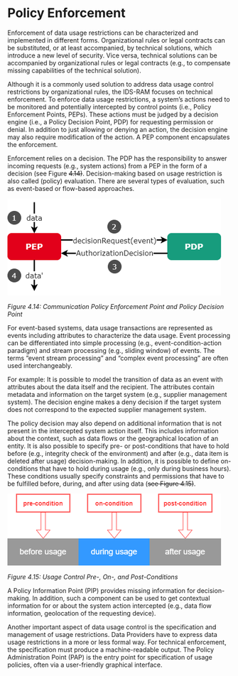 # Policy Enforcement

Enforcement of data usage restrictions can be characterized and implemented in different forms. Organizational rules or legal contracts can be substituted, or at least accompanied, by technical solutions, which introduce a new level of security. Vice versa, technical solutions can be accompanied by organizational rules or legal contracts (e.g., to compensate missing capabilities of the technical solution).

Although it is a commonly used solution to address data usage control restrictions by organizational rules, the IDS-RAM focuses on technical enforcement.
To enforce data usage restrictions, a system’s actions need to be monitored and potentially intercepted by control points (i.e., Policy Enforcement Points, PEPs). These actions must be judged by a decision engine (i.e., a Policy Decision Point, PDP) for requesting permission or denial. In addition to just allowing or denying an action, the decision engine may also require modification of the action. A PEP component encapsulates the enforcement.

Enforcement relies on a decision. The PDP has the responsibility to answer incoming requests (e.g., system actions) from a PEP in the form of a decision (see Figure ~~4.14)~~. Decision-making based on usage restriction is also called (policy) evaluation. There are several types of evaluation, such as event-based or flow-based approaches.

![image](../../4_Perspectives_of_the_Reference_Architecture_Model/4_1_Security_Perspective/4_1_6_images/Communication-PEP-and-PDP.drawio.png)

_Figure 4.14: Communication Policy Enforcement Point and Policy Decision Point_

For event-based systems, data usage transactions are represented as events including attributes to characterize the data usage. Event processing can be differentiated into simple processing (e.g., event-condition-action paradigm) and stream processing (e.g., sliding window) of events. The terms ”event stream processing” and “complex event processing” are often used interchangeably.

For example: It is possible to model the transition of data as an event with attributes about the data itself and the recipient. The attributes contain metadata and information on the target system (e.g., supplier management system). The decision engine makes a deny decision if the target system does not correspond to the expected supplier management system.

The policy decision may also depend on additional information that is not present in the intercepted system action itself. This includes information about the context, such as data flows or the geographical location of an entity. It is also possible to specify pre- or post-conditions that have to hold before (e.g., integrity check of the environment) and after (e.g., data item is deleted after usage) decision-making. In addition, it is possible to define on-conditions that have to hold during usage (e.g., only during business hours). These conditions usually specify constraints and permissions that have to be fulfilled before, during, and after using data (~~see Figure 4.15)~~.

![image](../../4_Perspectives_of_the_Reference_Architecture_Model/4_1_Security_Perspective/4_1_6_images/usage-control-conditions.drawio.png)

_Figure 4.15: Usage Control Pre-, On-, and Post-Conditions_

A Policy Information Point (PIP) provides missing information for decision-making. In addition, such a component can be used to get contextual information for or about the system action intercepted (e.g., data flow information, geolocation of the requesting device).

Another important aspect of data usage control is the specification and management of usage restrictions. Data Providers have to express data usage restrictions in a more or less formal way. For technical enforcement, the specification must produce a machine-readable output. The Policy Administration Point (PAP) is the entry point for specification of usage policies, often via a user-friendly graphical interface.
